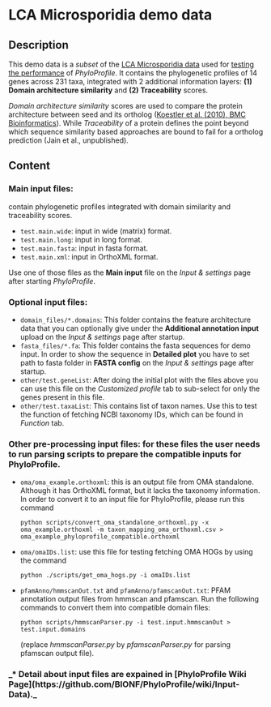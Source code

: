 # LCA Microsporidia demo data

## Description
This demo data is a *subset* of the [LCA Microsporidia data](https://github.com/BIONF/phyloprofile-data/blob/master/expTestData/lca_microsporidia.zip) used for [testing the performance](https://github.com/BIONF/PhyloProfile/wiki/Performance-test) of *PhyloProfile*. It contains the phylogenetic profiles of 14 genes across 231 taxa, integrated with 2 additional information layers: **(1) Domain architecture similarity** and **(2) Traceability** scores.

*Domain architecture similarity* scores are used to compare the protein architecture between seed and its ortholog ([Koestler et al. (2010), BMC Bioinformatics](https://www.ncbi.nlm.nih.gov/pmc/articles/PMC2931517/)). While *Traceability* of a protein defines the point beyond which sequence similarity based approaches are bound to fail for a ortholog prediction (Jain et al., unpublished).

## Content
### Main input files:
contain phylogenetic profiles integrated with domain similarity and traceability scores.
- `test.main.wide`: input in wide (matrix) format.
- `test.main.long`: input in long format.
- `test.main.fasta`: input in fasta format.
- `test.main.xml`: input in OrthoXML format.

Use one of those files as the **Main input** file on the *Input & settings* page after starting *PhyloProfile*.

### Optional input files:
- `domain_files/*.domains`: This folder contains the feature architecture data that you can optionally give under the **Additional annotation input** upload on the *Input & settings* page after startup.
- `fasta_files/*.fa`: This folder contains the fasta sequences for demo input. In order to show the sequence in **Detailed plot** you have to set path to fasta folder in **FASTA config** on the *Input & settings* page after startup.
- `other/test.geneList`: After doing the initial plot with the files above you can use this file on the *Customized profile* tab to sub-select for only the genes present in this file.
- `other/test.taxaList`: This contains list of taxon names. Use this to test the function of fetching NCBI taxonomy IDs, which can be found in *Function* tab.

### Other pre-processing input files: for these files the user needs to run parsing scripts to prepare the compatible inputs for PhyloProfile.
- `oma/oma_example.orthoxml`: this is an output file from OMA standalone. Although it has OrthoXML format, but it lacks the taxonomy information. In order to convert it to an input file for PhyloProfile, please run this command

	`python scripts/convert_oma_standalone_orthoxml.py -x oma_example.orthoxml -m taxon_mapping_oma_orthoxml.csv > oma_example_phyloprofile_compatible.orthoxml`

- `oma/omaIDs.list`: use this file for testing fetching OMA HOGs by using the command

	`python ./scripts/get_oma_hogs.py -i omaIDs.list`

- `pfamAnno/hmmscanOut.txt` and `pfamAnno/pfamscanOut.txt`: PFAM annotation output files from hmmscan and pfamscan. Run the following commands to convert them into compatible domain files:

	`python scripts/hmmscanParser.py -i test.input.hmmscanOut > test.input.domains`

	(replace *hmmscanParser.py* by *pfamscanParser.py* for parsing pfamscan output file).

<h3>_* Detail about input files are expained in [PhyloProfile Wiki Page](https://github.com/BIONF/PhyloProfile/wiki/Input-Data)._
